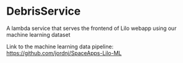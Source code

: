 # DebrisService

A lambda service that serves the frontend of Lilo webapp using our machine learning dataset

Link to the machine learning data pipeline: https://github.com/jordnj/SpaceApps-Lilo-ML

